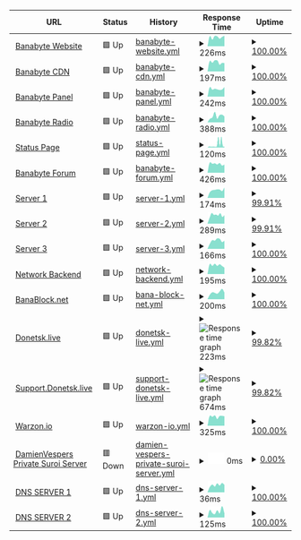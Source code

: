 <!--start: status pages-->
<!-- This summary is generated by Upptime (https://github.com/upptime/upptime) -->
<!-- Do not edit this manually, your changes will be overwritten -->
<!-- prettier-ignore -->
| URL | Status | History | Response Time | Uptime |
| --- | ------ | ------- | ------------- | ------ |
| <img alt="" src="https://icons.duckduckgo.com/ip3/banabyte.com.ico" height="13"> [Banabyte Website](https://Banabyte.com) | 🟩 Up | [banabyte-website.yml](https://github.com/Banabyte/status.banabyte.com/commits/HEAD/history/banabyte-website.yml) | <details><summary><img alt="Response time graph" src="./graphs/banabyte-website/response-time-week.png" height="20"> 226ms</summary><br><a href="https://status.banabyte.com/history/banabyte-website"><img alt="Response time 400" src="https://img.shields.io/endpoint?url=https%3A%2F%2Fraw.githubusercontent.com%2FBanabyte%2Fstatus.banabyte.com%2FHEAD%2Fapi%2Fbanabyte-website%2Fresponse-time.json"></a><br><a href="https://status.banabyte.com/history/banabyte-website"><img alt="24-hour response time 205" src="https://img.shields.io/endpoint?url=https%3A%2F%2Fraw.githubusercontent.com%2FBanabyte%2Fstatus.banabyte.com%2FHEAD%2Fapi%2Fbanabyte-website%2Fresponse-time-day.json"></a><br><a href="https://status.banabyte.com/history/banabyte-website"><img alt="7-day response time 226" src="https://img.shields.io/endpoint?url=https%3A%2F%2Fraw.githubusercontent.com%2FBanabyte%2Fstatus.banabyte.com%2FHEAD%2Fapi%2Fbanabyte-website%2Fresponse-time-week.json"></a><br><a href="https://status.banabyte.com/history/banabyte-website"><img alt="30-day response time 231" src="https://img.shields.io/endpoint?url=https%3A%2F%2Fraw.githubusercontent.com%2FBanabyte%2Fstatus.banabyte.com%2FHEAD%2Fapi%2Fbanabyte-website%2Fresponse-time-month.json"></a><br><a href="https://status.banabyte.com/history/banabyte-website"><img alt="1-year response time 400" src="https://img.shields.io/endpoint?url=https%3A%2F%2Fraw.githubusercontent.com%2FBanabyte%2Fstatus.banabyte.com%2FHEAD%2Fapi%2Fbanabyte-website%2Fresponse-time-year.json"></a></details> | <details><summary><a href="https://status.banabyte.com/history/banabyte-website">100.00%</a></summary><a href="https://status.banabyte.com/history/banabyte-website"><img alt="All-time uptime 95.29%" src="https://img.shields.io/endpoint?url=https%3A%2F%2Fraw.githubusercontent.com%2FBanabyte%2Fstatus.banabyte.com%2FHEAD%2Fapi%2Fbanabyte-website%2Fuptime.json"></a><br><a href="https://status.banabyte.com/history/banabyte-website"><img alt="24-hour uptime 100.00%" src="https://img.shields.io/endpoint?url=https%3A%2F%2Fraw.githubusercontent.com%2FBanabyte%2Fstatus.banabyte.com%2FHEAD%2Fapi%2Fbanabyte-website%2Fuptime-day.json"></a><br><a href="https://status.banabyte.com/history/banabyte-website"><img alt="7-day uptime 100.00%" src="https://img.shields.io/endpoint?url=https%3A%2F%2Fraw.githubusercontent.com%2FBanabyte%2Fstatus.banabyte.com%2FHEAD%2Fapi%2Fbanabyte-website%2Fuptime-week.json"></a><br><a href="https://status.banabyte.com/history/banabyte-website"><img alt="30-day uptime 90.58%" src="https://img.shields.io/endpoint?url=https%3A%2F%2Fraw.githubusercontent.com%2FBanabyte%2Fstatus.banabyte.com%2FHEAD%2Fapi%2Fbanabyte-website%2Fuptime-month.json"></a><br><a href="https://status.banabyte.com/history/banabyte-website"><img alt="1-year uptime 95.29%" src="https://img.shields.io/endpoint?url=https%3A%2F%2Fraw.githubusercontent.com%2FBanabyte%2Fstatus.banabyte.com%2FHEAD%2Fapi%2Fbanabyte-website%2Fuptime-year.json"></a></details>
| <img alt="" src="https://icons.duckduckgo.com/ip3/cdn.banabyte.com.ico" height="13"> [Banabyte CDN](https://cdn.banabyte.com) | 🟩 Up | [banabyte-cdn.yml](https://github.com/Banabyte/status.banabyte.com/commits/HEAD/history/banabyte-cdn.yml) | <details><summary><img alt="Response time graph" src="./graphs/banabyte-cdn/response-time-week.png" height="20"> 197ms</summary><br><a href="https://status.banabyte.com/history/banabyte-cdn"><img alt="Response time 266" src="https://img.shields.io/endpoint?url=https%3A%2F%2Fraw.githubusercontent.com%2FBanabyte%2Fstatus.banabyte.com%2FHEAD%2Fapi%2Fbanabyte-cdn%2Fresponse-time.json"></a><br><a href="https://status.banabyte.com/history/banabyte-cdn"><img alt="24-hour response time 205" src="https://img.shields.io/endpoint?url=https%3A%2F%2Fraw.githubusercontent.com%2FBanabyte%2Fstatus.banabyte.com%2FHEAD%2Fapi%2Fbanabyte-cdn%2Fresponse-time-day.json"></a><br><a href="https://status.banabyte.com/history/banabyte-cdn"><img alt="7-day response time 197" src="https://img.shields.io/endpoint?url=https%3A%2F%2Fraw.githubusercontent.com%2FBanabyte%2Fstatus.banabyte.com%2FHEAD%2Fapi%2Fbanabyte-cdn%2Fresponse-time-week.json"></a><br><a href="https://status.banabyte.com/history/banabyte-cdn"><img alt="30-day response time 224" src="https://img.shields.io/endpoint?url=https%3A%2F%2Fraw.githubusercontent.com%2FBanabyte%2Fstatus.banabyte.com%2FHEAD%2Fapi%2Fbanabyte-cdn%2Fresponse-time-month.json"></a><br><a href="https://status.banabyte.com/history/banabyte-cdn"><img alt="1-year response time 266" src="https://img.shields.io/endpoint?url=https%3A%2F%2Fraw.githubusercontent.com%2FBanabyte%2Fstatus.banabyte.com%2FHEAD%2Fapi%2Fbanabyte-cdn%2Fresponse-time-year.json"></a></details> | <details><summary><a href="https://status.banabyte.com/history/banabyte-cdn">100.00%</a></summary><a href="https://status.banabyte.com/history/banabyte-cdn"><img alt="All-time uptime 99.18%" src="https://img.shields.io/endpoint?url=https%3A%2F%2Fraw.githubusercontent.com%2FBanabyte%2Fstatus.banabyte.com%2FHEAD%2Fapi%2Fbanabyte-cdn%2Fuptime.json"></a><br><a href="https://status.banabyte.com/history/banabyte-cdn"><img alt="24-hour uptime 100.00%" src="https://img.shields.io/endpoint?url=https%3A%2F%2Fraw.githubusercontent.com%2FBanabyte%2Fstatus.banabyte.com%2FHEAD%2Fapi%2Fbanabyte-cdn%2Fuptime-day.json"></a><br><a href="https://status.banabyte.com/history/banabyte-cdn"><img alt="7-day uptime 100.00%" src="https://img.shields.io/endpoint?url=https%3A%2F%2Fraw.githubusercontent.com%2FBanabyte%2Fstatus.banabyte.com%2FHEAD%2Fapi%2Fbanabyte-cdn%2Fuptime-week.json"></a><br><a href="https://status.banabyte.com/history/banabyte-cdn"><img alt="30-day uptime 99.56%" src="https://img.shields.io/endpoint?url=https%3A%2F%2Fraw.githubusercontent.com%2FBanabyte%2Fstatus.banabyte.com%2FHEAD%2Fapi%2Fbanabyte-cdn%2Fuptime-month.json"></a><br><a href="https://status.banabyte.com/history/banabyte-cdn"><img alt="1-year uptime 99.18%" src="https://img.shields.io/endpoint?url=https%3A%2F%2Fraw.githubusercontent.com%2FBanabyte%2Fstatus.banabyte.com%2FHEAD%2Fapi%2Fbanabyte-cdn%2Fuptime-year.json"></a></details>
| <img alt="" src="https://icons.duckduckgo.com/ip3/panel.banabyte.com.ico" height="13"> [Banabyte Panel](https://panel.banabyte.com) | 🟩 Up | [banabyte-panel.yml](https://github.com/Banabyte/status.banabyte.com/commits/HEAD/history/banabyte-panel.yml) | <details><summary><img alt="Response time graph" src="./graphs/banabyte-panel/response-time-week.png" height="20"> 242ms</summary><br><a href="https://status.banabyte.com/history/banabyte-panel"><img alt="Response time 550" src="https://img.shields.io/endpoint?url=https%3A%2F%2Fraw.githubusercontent.com%2FBanabyte%2Fstatus.banabyte.com%2FHEAD%2Fapi%2Fbanabyte-panel%2Fresponse-time.json"></a><br><a href="https://status.banabyte.com/history/banabyte-panel"><img alt="24-hour response time 273" src="https://img.shields.io/endpoint?url=https%3A%2F%2Fraw.githubusercontent.com%2FBanabyte%2Fstatus.banabyte.com%2FHEAD%2Fapi%2Fbanabyte-panel%2Fresponse-time-day.json"></a><br><a href="https://status.banabyte.com/history/banabyte-panel"><img alt="7-day response time 242" src="https://img.shields.io/endpoint?url=https%3A%2F%2Fraw.githubusercontent.com%2FBanabyte%2Fstatus.banabyte.com%2FHEAD%2Fapi%2Fbanabyte-panel%2Fresponse-time-week.json"></a><br><a href="https://status.banabyte.com/history/banabyte-panel"><img alt="30-day response time 863" src="https://img.shields.io/endpoint?url=https%3A%2F%2Fraw.githubusercontent.com%2FBanabyte%2Fstatus.banabyte.com%2FHEAD%2Fapi%2Fbanabyte-panel%2Fresponse-time-month.json"></a><br><a href="https://status.banabyte.com/history/banabyte-panel"><img alt="1-year response time 550" src="https://img.shields.io/endpoint?url=https%3A%2F%2Fraw.githubusercontent.com%2FBanabyte%2Fstatus.banabyte.com%2FHEAD%2Fapi%2Fbanabyte-panel%2Fresponse-time-year.json"></a></details> | <details><summary><a href="https://status.banabyte.com/history/banabyte-panel">100.00%</a></summary><a href="https://status.banabyte.com/history/banabyte-panel"><img alt="All-time uptime 98.54%" src="https://img.shields.io/endpoint?url=https%3A%2F%2Fraw.githubusercontent.com%2FBanabyte%2Fstatus.banabyte.com%2FHEAD%2Fapi%2Fbanabyte-panel%2Fuptime.json"></a><br><a href="https://status.banabyte.com/history/banabyte-panel"><img alt="24-hour uptime 100.00%" src="https://img.shields.io/endpoint?url=https%3A%2F%2Fraw.githubusercontent.com%2FBanabyte%2Fstatus.banabyte.com%2FHEAD%2Fapi%2Fbanabyte-panel%2Fuptime-day.json"></a><br><a href="https://status.banabyte.com/history/banabyte-panel"><img alt="7-day uptime 100.00%" src="https://img.shields.io/endpoint?url=https%3A%2F%2Fraw.githubusercontent.com%2FBanabyte%2Fstatus.banabyte.com%2FHEAD%2Fapi%2Fbanabyte-panel%2Fuptime-week.json"></a><br><a href="https://status.banabyte.com/history/banabyte-panel"><img alt="30-day uptime 97.77%" src="https://img.shields.io/endpoint?url=https%3A%2F%2Fraw.githubusercontent.com%2FBanabyte%2Fstatus.banabyte.com%2FHEAD%2Fapi%2Fbanabyte-panel%2Fuptime-month.json"></a><br><a href="https://status.banabyte.com/history/banabyte-panel"><img alt="1-year uptime 98.54%" src="https://img.shields.io/endpoint?url=https%3A%2F%2Fraw.githubusercontent.com%2FBanabyte%2Fstatus.banabyte.com%2FHEAD%2Fapi%2Fbanabyte-panel%2Fuptime-year.json"></a></details>
| <img alt="" src="https://icons.duckduckgo.com/ip3/radio.banabyte.com.ico" height="13"> [Banabyte Radio](https://radio.banabyte.com) | 🟩 Up | [banabyte-radio.yml](https://github.com/Banabyte/status.banabyte.com/commits/HEAD/history/banabyte-radio.yml) | <details><summary><img alt="Response time graph" src="./graphs/banabyte-radio/response-time-week.png" height="20"> 388ms</summary><br><a href="https://status.banabyte.com/history/banabyte-radio"><img alt="Response time 418" src="https://img.shields.io/endpoint?url=https%3A%2F%2Fraw.githubusercontent.com%2FBanabyte%2Fstatus.banabyte.com%2FHEAD%2Fapi%2Fbanabyte-radio%2Fresponse-time.json"></a><br><a href="https://status.banabyte.com/history/banabyte-radio"><img alt="24-hour response time 427" src="https://img.shields.io/endpoint?url=https%3A%2F%2Fraw.githubusercontent.com%2FBanabyte%2Fstatus.banabyte.com%2FHEAD%2Fapi%2Fbanabyte-radio%2Fresponse-time-day.json"></a><br><a href="https://status.banabyte.com/history/banabyte-radio"><img alt="7-day response time 388" src="https://img.shields.io/endpoint?url=https%3A%2F%2Fraw.githubusercontent.com%2FBanabyte%2Fstatus.banabyte.com%2FHEAD%2Fapi%2Fbanabyte-radio%2Fresponse-time-week.json"></a><br><a href="https://status.banabyte.com/history/banabyte-radio"><img alt="30-day response time 436" src="https://img.shields.io/endpoint?url=https%3A%2F%2Fraw.githubusercontent.com%2FBanabyte%2Fstatus.banabyte.com%2FHEAD%2Fapi%2Fbanabyte-radio%2Fresponse-time-month.json"></a><br><a href="https://status.banabyte.com/history/banabyte-radio"><img alt="1-year response time 418" src="https://img.shields.io/endpoint?url=https%3A%2F%2Fraw.githubusercontent.com%2FBanabyte%2Fstatus.banabyte.com%2FHEAD%2Fapi%2Fbanabyte-radio%2Fresponse-time-year.json"></a></details> | <details><summary><a href="https://status.banabyte.com/history/banabyte-radio">100.00%</a></summary><a href="https://status.banabyte.com/history/banabyte-radio"><img alt="All-time uptime 99.72%" src="https://img.shields.io/endpoint?url=https%3A%2F%2Fraw.githubusercontent.com%2FBanabyte%2Fstatus.banabyte.com%2FHEAD%2Fapi%2Fbanabyte-radio%2Fuptime.json"></a><br><a href="https://status.banabyte.com/history/banabyte-radio"><img alt="24-hour uptime 100.00%" src="https://img.shields.io/endpoint?url=https%3A%2F%2Fraw.githubusercontent.com%2FBanabyte%2Fstatus.banabyte.com%2FHEAD%2Fapi%2Fbanabyte-radio%2Fuptime-day.json"></a><br><a href="https://status.banabyte.com/history/banabyte-radio"><img alt="7-day uptime 100.00%" src="https://img.shields.io/endpoint?url=https%3A%2F%2Fraw.githubusercontent.com%2FBanabyte%2Fstatus.banabyte.com%2FHEAD%2Fapi%2Fbanabyte-radio%2Fuptime-week.json"></a><br><a href="https://status.banabyte.com/history/banabyte-radio"><img alt="30-day uptime 99.50%" src="https://img.shields.io/endpoint?url=https%3A%2F%2Fraw.githubusercontent.com%2FBanabyte%2Fstatus.banabyte.com%2FHEAD%2Fapi%2Fbanabyte-radio%2Fuptime-month.json"></a><br><a href="https://status.banabyte.com/history/banabyte-radio"><img alt="1-year uptime 99.72%" src="https://img.shields.io/endpoint?url=https%3A%2F%2Fraw.githubusercontent.com%2FBanabyte%2Fstatus.banabyte.com%2FHEAD%2Fapi%2Fbanabyte-radio%2Fuptime-year.json"></a></details>
| <img alt="" src="https://icons.duckduckgo.com/ip3/status.banabyte.com.ico" height="13"> [Status Page](https://status.banabyte.com) | 🟩 Up | [status-page.yml](https://github.com/Banabyte/status.banabyte.com/commits/HEAD/history/status-page.yml) | <details><summary><img alt="Response time graph" src="./graphs/status-page/response-time-week.png" height="20"> 120ms</summary><br><a href="https://status.banabyte.com/history/status-page"><img alt="Response time 126" src="https://img.shields.io/endpoint?url=https%3A%2F%2Fraw.githubusercontent.com%2FBanabyte%2Fstatus.banabyte.com%2FHEAD%2Fapi%2Fstatus-page%2Fresponse-time.json"></a><br><a href="https://status.banabyte.com/history/status-page"><img alt="24-hour response time 128" src="https://img.shields.io/endpoint?url=https%3A%2F%2Fraw.githubusercontent.com%2FBanabyte%2Fstatus.banabyte.com%2FHEAD%2Fapi%2Fstatus-page%2Fresponse-time-day.json"></a><br><a href="https://status.banabyte.com/history/status-page"><img alt="7-day response time 120" src="https://img.shields.io/endpoint?url=https%3A%2F%2Fraw.githubusercontent.com%2FBanabyte%2Fstatus.banabyte.com%2FHEAD%2Fapi%2Fstatus-page%2Fresponse-time-week.json"></a><br><a href="https://status.banabyte.com/history/status-page"><img alt="30-day response time 129" src="https://img.shields.io/endpoint?url=https%3A%2F%2Fraw.githubusercontent.com%2FBanabyte%2Fstatus.banabyte.com%2FHEAD%2Fapi%2Fstatus-page%2Fresponse-time-month.json"></a><br><a href="https://status.banabyte.com/history/status-page"><img alt="1-year response time 126" src="https://img.shields.io/endpoint?url=https%3A%2F%2Fraw.githubusercontent.com%2FBanabyte%2Fstatus.banabyte.com%2FHEAD%2Fapi%2Fstatus-page%2Fresponse-time-year.json"></a></details> | <details><summary><a href="https://status.banabyte.com/history/status-page">100.00%</a></summary><a href="https://status.banabyte.com/history/status-page"><img alt="All-time uptime 100.00%" src="https://img.shields.io/endpoint?url=https%3A%2F%2Fraw.githubusercontent.com%2FBanabyte%2Fstatus.banabyte.com%2FHEAD%2Fapi%2Fstatus-page%2Fuptime.json"></a><br><a href="https://status.banabyte.com/history/status-page"><img alt="24-hour uptime 100.00%" src="https://img.shields.io/endpoint?url=https%3A%2F%2Fraw.githubusercontent.com%2FBanabyte%2Fstatus.banabyte.com%2FHEAD%2Fapi%2Fstatus-page%2Fuptime-day.json"></a><br><a href="https://status.banabyte.com/history/status-page"><img alt="7-day uptime 100.00%" src="https://img.shields.io/endpoint?url=https%3A%2F%2Fraw.githubusercontent.com%2FBanabyte%2Fstatus.banabyte.com%2FHEAD%2Fapi%2Fstatus-page%2Fuptime-week.json"></a><br><a href="https://status.banabyte.com/history/status-page"><img alt="30-day uptime 100.00%" src="https://img.shields.io/endpoint?url=https%3A%2F%2Fraw.githubusercontent.com%2FBanabyte%2Fstatus.banabyte.com%2FHEAD%2Fapi%2Fstatus-page%2Fuptime-month.json"></a><br><a href="https://status.banabyte.com/history/status-page"><img alt="1-year uptime 100.00%" src="https://img.shields.io/endpoint?url=https%3A%2F%2Fraw.githubusercontent.com%2FBanabyte%2Fstatus.banabyte.com%2FHEAD%2Fapi%2Fstatus-page%2Fuptime-year.json"></a></details>
| <img alt="" src="https://icons.duckduckgo.com/ip3/forum.banabyte.com.ico" height="13"> [Banabyte Forum](https://forum.banabyte.com) | 🟩 Up | [banabyte-forum.yml](https://github.com/Banabyte/status.banabyte.com/commits/HEAD/history/banabyte-forum.yml) | <details><summary><img alt="Response time graph" src="./graphs/banabyte-forum/response-time-week.png" height="20"> 426ms</summary><br><a href="https://status.banabyte.com/history/banabyte-forum"><img alt="Response time 1447" src="https://img.shields.io/endpoint?url=https%3A%2F%2Fraw.githubusercontent.com%2FBanabyte%2Fstatus.banabyte.com%2FHEAD%2Fapi%2Fbanabyte-forum%2Fresponse-time.json"></a><br><a href="https://status.banabyte.com/history/banabyte-forum"><img alt="24-hour response time 452" src="https://img.shields.io/endpoint?url=https%3A%2F%2Fraw.githubusercontent.com%2FBanabyte%2Fstatus.banabyte.com%2FHEAD%2Fapi%2Fbanabyte-forum%2Fresponse-time-day.json"></a><br><a href="https://status.banabyte.com/history/banabyte-forum"><img alt="7-day response time 426" src="https://img.shields.io/endpoint?url=https%3A%2F%2Fraw.githubusercontent.com%2FBanabyte%2Fstatus.banabyte.com%2FHEAD%2Fapi%2Fbanabyte-forum%2Fresponse-time-week.json"></a><br><a href="https://status.banabyte.com/history/banabyte-forum"><img alt="30-day response time 2346" src="https://img.shields.io/endpoint?url=https%3A%2F%2Fraw.githubusercontent.com%2FBanabyte%2Fstatus.banabyte.com%2FHEAD%2Fapi%2Fbanabyte-forum%2Fresponse-time-month.json"></a><br><a href="https://status.banabyte.com/history/banabyte-forum"><img alt="1-year response time 1447" src="https://img.shields.io/endpoint?url=https%3A%2F%2Fraw.githubusercontent.com%2FBanabyte%2Fstatus.banabyte.com%2FHEAD%2Fapi%2Fbanabyte-forum%2Fresponse-time-year.json"></a></details> | <details><summary><a href="https://status.banabyte.com/history/banabyte-forum">100.00%</a></summary><a href="https://status.banabyte.com/history/banabyte-forum"><img alt="All-time uptime 98.84%" src="https://img.shields.io/endpoint?url=https%3A%2F%2Fraw.githubusercontent.com%2FBanabyte%2Fstatus.banabyte.com%2FHEAD%2Fapi%2Fbanabyte-forum%2Fuptime.json"></a><br><a href="https://status.banabyte.com/history/banabyte-forum"><img alt="24-hour uptime 100.00%" src="https://img.shields.io/endpoint?url=https%3A%2F%2Fraw.githubusercontent.com%2FBanabyte%2Fstatus.banabyte.com%2FHEAD%2Fapi%2Fbanabyte-forum%2Fuptime-day.json"></a><br><a href="https://status.banabyte.com/history/banabyte-forum"><img alt="7-day uptime 100.00%" src="https://img.shields.io/endpoint?url=https%3A%2F%2Fraw.githubusercontent.com%2FBanabyte%2Fstatus.banabyte.com%2FHEAD%2Fapi%2Fbanabyte-forum%2Fuptime-week.json"></a><br><a href="https://status.banabyte.com/history/banabyte-forum"><img alt="30-day uptime 97.80%" src="https://img.shields.io/endpoint?url=https%3A%2F%2Fraw.githubusercontent.com%2FBanabyte%2Fstatus.banabyte.com%2FHEAD%2Fapi%2Fbanabyte-forum%2Fuptime-month.json"></a><br><a href="https://status.banabyte.com/history/banabyte-forum"><img alt="1-year uptime 98.84%" src="https://img.shields.io/endpoint?url=https%3A%2F%2Fraw.githubusercontent.com%2FBanabyte%2Fstatus.banabyte.com%2FHEAD%2Fapi%2Fbanabyte-forum%2Fuptime-year.json"></a></details>
| <img alt="" src="https://icons.duckduckgo.com/ip3/co-us01.banabyte.com.ico" height="13"> [Server 1](https://co-us01.banabyte.com:2021) | 🟩 Up | [server-1.yml](https://github.com/Banabyte/status.banabyte.com/commits/HEAD/history/server-1.yml) | <details><summary><img alt="Response time graph" src="./graphs/server-1/response-time-week.png" height="20"> 174ms</summary><br><a href="https://status.banabyte.com/history/server-1"><img alt="Response time 185" src="https://img.shields.io/endpoint?url=https%3A%2F%2Fraw.githubusercontent.com%2FBanabyte%2Fstatus.banabyte.com%2FHEAD%2Fapi%2Fserver-1%2Fresponse-time.json"></a><br><a href="https://status.banabyte.com/history/server-1"><img alt="24-hour response time 199" src="https://img.shields.io/endpoint?url=https%3A%2F%2Fraw.githubusercontent.com%2FBanabyte%2Fstatus.banabyte.com%2FHEAD%2Fapi%2Fserver-1%2Fresponse-time-day.json"></a><br><a href="https://status.banabyte.com/history/server-1"><img alt="7-day response time 174" src="https://img.shields.io/endpoint?url=https%3A%2F%2Fraw.githubusercontent.com%2FBanabyte%2Fstatus.banabyte.com%2FHEAD%2Fapi%2Fserver-1%2Fresponse-time-week.json"></a><br><a href="https://status.banabyte.com/history/server-1"><img alt="30-day response time 200" src="https://img.shields.io/endpoint?url=https%3A%2F%2Fraw.githubusercontent.com%2FBanabyte%2Fstatus.banabyte.com%2FHEAD%2Fapi%2Fserver-1%2Fresponse-time-month.json"></a><br><a href="https://status.banabyte.com/history/server-1"><img alt="1-year response time 185" src="https://img.shields.io/endpoint?url=https%3A%2F%2Fraw.githubusercontent.com%2FBanabyte%2Fstatus.banabyte.com%2FHEAD%2Fapi%2Fserver-1%2Fresponse-time-year.json"></a></details> | <details><summary><a href="https://status.banabyte.com/history/server-1">99.91%</a></summary><a href="https://status.banabyte.com/history/server-1"><img alt="All-time uptime 99.95%" src="https://img.shields.io/endpoint?url=https%3A%2F%2Fraw.githubusercontent.com%2FBanabyte%2Fstatus.banabyte.com%2FHEAD%2Fapi%2Fserver-1%2Fuptime.json"></a><br><a href="https://status.banabyte.com/history/server-1"><img alt="24-hour uptime 100.00%" src="https://img.shields.io/endpoint?url=https%3A%2F%2Fraw.githubusercontent.com%2FBanabyte%2Fstatus.banabyte.com%2FHEAD%2Fapi%2Fserver-1%2Fuptime-day.json"></a><br><a href="https://status.banabyte.com/history/server-1"><img alt="7-day uptime 99.91%" src="https://img.shields.io/endpoint?url=https%3A%2F%2Fraw.githubusercontent.com%2FBanabyte%2Fstatus.banabyte.com%2FHEAD%2Fapi%2Fserver-1%2Fuptime-week.json"></a><br><a href="https://status.banabyte.com/history/server-1"><img alt="30-day uptime 99.98%" src="https://img.shields.io/endpoint?url=https%3A%2F%2Fraw.githubusercontent.com%2FBanabyte%2Fstatus.banabyte.com%2FHEAD%2Fapi%2Fserver-1%2Fuptime-month.json"></a><br><a href="https://status.banabyte.com/history/server-1"><img alt="1-year uptime 99.95%" src="https://img.shields.io/endpoint?url=https%3A%2F%2Fraw.githubusercontent.com%2FBanabyte%2Fstatus.banabyte.com%2FHEAD%2Fapi%2Fserver-1%2Fuptime-year.json"></a></details>
| <img alt="" src="https://icons.duckduckgo.com/ip3/co-us02.banabyte.com.ico" height="13"> [Server 2](https://co-us02.banabyte.com:2031) | 🟩 Up | [server-2.yml](https://github.com/Banabyte/status.banabyte.com/commits/HEAD/history/server-2.yml) | <details><summary><img alt="Response time graph" src="./graphs/server-2/response-time-week.png" height="20"> 289ms</summary><br><a href="https://status.banabyte.com/history/server-2"><img alt="Response time 195" src="https://img.shields.io/endpoint?url=https%3A%2F%2Fraw.githubusercontent.com%2FBanabyte%2Fstatus.banabyte.com%2FHEAD%2Fapi%2Fserver-2%2Fresponse-time.json"></a><br><a href="https://status.banabyte.com/history/server-2"><img alt="24-hour response time 186" src="https://img.shields.io/endpoint?url=https%3A%2F%2Fraw.githubusercontent.com%2FBanabyte%2Fstatus.banabyte.com%2FHEAD%2Fapi%2Fserver-2%2Fresponse-time-day.json"></a><br><a href="https://status.banabyte.com/history/server-2"><img alt="7-day response time 289" src="https://img.shields.io/endpoint?url=https%3A%2F%2Fraw.githubusercontent.com%2FBanabyte%2Fstatus.banabyte.com%2FHEAD%2Fapi%2Fserver-2%2Fresponse-time-week.json"></a><br><a href="https://status.banabyte.com/history/server-2"><img alt="30-day response time 216" src="https://img.shields.io/endpoint?url=https%3A%2F%2Fraw.githubusercontent.com%2FBanabyte%2Fstatus.banabyte.com%2FHEAD%2Fapi%2Fserver-2%2Fresponse-time-month.json"></a><br><a href="https://status.banabyte.com/history/server-2"><img alt="1-year response time 195" src="https://img.shields.io/endpoint?url=https%3A%2F%2Fraw.githubusercontent.com%2FBanabyte%2Fstatus.banabyte.com%2FHEAD%2Fapi%2Fserver-2%2Fresponse-time-year.json"></a></details> | <details><summary><a href="https://status.banabyte.com/history/server-2">99.91%</a></summary><a href="https://status.banabyte.com/history/server-2"><img alt="All-time uptime 99.97%" src="https://img.shields.io/endpoint?url=https%3A%2F%2Fraw.githubusercontent.com%2FBanabyte%2Fstatus.banabyte.com%2FHEAD%2Fapi%2Fserver-2%2Fuptime.json"></a><br><a href="https://status.banabyte.com/history/server-2"><img alt="24-hour uptime 100.00%" src="https://img.shields.io/endpoint?url=https%3A%2F%2Fraw.githubusercontent.com%2FBanabyte%2Fstatus.banabyte.com%2FHEAD%2Fapi%2Fserver-2%2Fuptime-day.json"></a><br><a href="https://status.banabyte.com/history/server-2"><img alt="7-day uptime 99.91%" src="https://img.shields.io/endpoint?url=https%3A%2F%2Fraw.githubusercontent.com%2FBanabyte%2Fstatus.banabyte.com%2FHEAD%2Fapi%2Fserver-2%2Fuptime-week.json"></a><br><a href="https://status.banabyte.com/history/server-2"><img alt="30-day uptime 99.98%" src="https://img.shields.io/endpoint?url=https%3A%2F%2Fraw.githubusercontent.com%2FBanabyte%2Fstatus.banabyte.com%2FHEAD%2Fapi%2Fserver-2%2Fuptime-month.json"></a><br><a href="https://status.banabyte.com/history/server-2"><img alt="1-year uptime 99.97%" src="https://img.shields.io/endpoint?url=https%3A%2F%2Fraw.githubusercontent.com%2FBanabyte%2Fstatus.banabyte.com%2FHEAD%2Fapi%2Fserver-2%2Fuptime-year.json"></a></details>
| <img alt="" src="https://icons.duckduckgo.com/ip3/co-us03.banabyte.com.ico" height="13"> [Server 3](https://co-us03.banabyte.com:2041) | 🟩 Up | [server-3.yml](https://github.com/Banabyte/status.banabyte.com/commits/HEAD/history/server-3.yml) | <details><summary><img alt="Response time graph" src="./graphs/server-3/response-time-week.png" height="20"> 166ms</summary><br><a href="https://status.banabyte.com/history/server-3"><img alt="Response time 180" src="https://img.shields.io/endpoint?url=https%3A%2F%2Fraw.githubusercontent.com%2FBanabyte%2Fstatus.banabyte.com%2FHEAD%2Fapi%2Fserver-3%2Fresponse-time.json"></a><br><a href="https://status.banabyte.com/history/server-3"><img alt="24-hour response time 175" src="https://img.shields.io/endpoint?url=https%3A%2F%2Fraw.githubusercontent.com%2FBanabyte%2Fstatus.banabyte.com%2FHEAD%2Fapi%2Fserver-3%2Fresponse-time-day.json"></a><br><a href="https://status.banabyte.com/history/server-3"><img alt="7-day response time 166" src="https://img.shields.io/endpoint?url=https%3A%2F%2Fraw.githubusercontent.com%2FBanabyte%2Fstatus.banabyte.com%2FHEAD%2Fapi%2Fserver-3%2Fresponse-time-week.json"></a><br><a href="https://status.banabyte.com/history/server-3"><img alt="30-day response time 179" src="https://img.shields.io/endpoint?url=https%3A%2F%2Fraw.githubusercontent.com%2FBanabyte%2Fstatus.banabyte.com%2FHEAD%2Fapi%2Fserver-3%2Fresponse-time-month.json"></a><br><a href="https://status.banabyte.com/history/server-3"><img alt="1-year response time 180" src="https://img.shields.io/endpoint?url=https%3A%2F%2Fraw.githubusercontent.com%2FBanabyte%2Fstatus.banabyte.com%2FHEAD%2Fapi%2Fserver-3%2Fresponse-time-year.json"></a></details> | <details><summary><a href="https://status.banabyte.com/history/server-3">100.00%</a></summary><a href="https://status.banabyte.com/history/server-3"><img alt="All-time uptime 99.98%" src="https://img.shields.io/endpoint?url=https%3A%2F%2Fraw.githubusercontent.com%2FBanabyte%2Fstatus.banabyte.com%2FHEAD%2Fapi%2Fserver-3%2Fuptime.json"></a><br><a href="https://status.banabyte.com/history/server-3"><img alt="24-hour uptime 100.00%" src="https://img.shields.io/endpoint?url=https%3A%2F%2Fraw.githubusercontent.com%2FBanabyte%2Fstatus.banabyte.com%2FHEAD%2Fapi%2Fserver-3%2Fuptime-day.json"></a><br><a href="https://status.banabyte.com/history/server-3"><img alt="7-day uptime 100.00%" src="https://img.shields.io/endpoint?url=https%3A%2F%2Fraw.githubusercontent.com%2FBanabyte%2Fstatus.banabyte.com%2FHEAD%2Fapi%2Fserver-3%2Fuptime-week.json"></a><br><a href="https://status.banabyte.com/history/server-3"><img alt="30-day uptime 100.00%" src="https://img.shields.io/endpoint?url=https%3A%2F%2Fraw.githubusercontent.com%2FBanabyte%2Fstatus.banabyte.com%2FHEAD%2Fapi%2Fserver-3%2Fuptime-month.json"></a><br><a href="https://status.banabyte.com/history/server-3"><img alt="1-year uptime 99.98%" src="https://img.shields.io/endpoint?url=https%3A%2F%2Fraw.githubusercontent.com%2FBanabyte%2Fstatus.banabyte.com%2FHEAD%2Fapi%2Fserver-3%2Fuptime-year.json"></a></details>
| <img alt="" src="https://icons.duckduckgo.com/ip3/admin.banabyte.com.ico" height="13"> [Network Backend](https://admin.banabyte.com) | 🟩 Up | [network-backend.yml](https://github.com/Banabyte/status.banabyte.com/commits/HEAD/history/network-backend.yml) | <details><summary><img alt="Response time graph" src="./graphs/network-backend/response-time-week.png" height="20"> 195ms</summary><br><a href="https://status.banabyte.com/history/network-backend"><img alt="Response time 472" src="https://img.shields.io/endpoint?url=https%3A%2F%2Fraw.githubusercontent.com%2FBanabyte%2Fstatus.banabyte.com%2FHEAD%2Fapi%2Fnetwork-backend%2Fresponse-time.json"></a><br><a href="https://status.banabyte.com/history/network-backend"><img alt="24-hour response time 253" src="https://img.shields.io/endpoint?url=https%3A%2F%2Fraw.githubusercontent.com%2FBanabyte%2Fstatus.banabyte.com%2FHEAD%2Fapi%2Fnetwork-backend%2Fresponse-time-day.json"></a><br><a href="https://status.banabyte.com/history/network-backend"><img alt="7-day response time 195" src="https://img.shields.io/endpoint?url=https%3A%2F%2Fraw.githubusercontent.com%2FBanabyte%2Fstatus.banabyte.com%2FHEAD%2Fapi%2Fnetwork-backend%2Fresponse-time-week.json"></a><br><a href="https://status.banabyte.com/history/network-backend"><img alt="30-day response time 200" src="https://img.shields.io/endpoint?url=https%3A%2F%2Fraw.githubusercontent.com%2FBanabyte%2Fstatus.banabyte.com%2FHEAD%2Fapi%2Fnetwork-backend%2Fresponse-time-month.json"></a><br><a href="https://status.banabyte.com/history/network-backend"><img alt="1-year response time 472" src="https://img.shields.io/endpoint?url=https%3A%2F%2Fraw.githubusercontent.com%2FBanabyte%2Fstatus.banabyte.com%2FHEAD%2Fapi%2Fnetwork-backend%2Fresponse-time-year.json"></a></details> | <details><summary><a href="https://status.banabyte.com/history/network-backend">100.00%</a></summary><a href="https://status.banabyte.com/history/network-backend"><img alt="All-time uptime 99.77%" src="https://img.shields.io/endpoint?url=https%3A%2F%2Fraw.githubusercontent.com%2FBanabyte%2Fstatus.banabyte.com%2FHEAD%2Fapi%2Fnetwork-backend%2Fuptime.json"></a><br><a href="https://status.banabyte.com/history/network-backend"><img alt="24-hour uptime 100.00%" src="https://img.shields.io/endpoint?url=https%3A%2F%2Fraw.githubusercontent.com%2FBanabyte%2Fstatus.banabyte.com%2FHEAD%2Fapi%2Fnetwork-backend%2Fuptime-day.json"></a><br><a href="https://status.banabyte.com/history/network-backend"><img alt="7-day uptime 100.00%" src="https://img.shields.io/endpoint?url=https%3A%2F%2Fraw.githubusercontent.com%2FBanabyte%2Fstatus.banabyte.com%2FHEAD%2Fapi%2Fnetwork-backend%2Fuptime-week.json"></a><br><a href="https://status.banabyte.com/history/network-backend"><img alt="30-day uptime 99.58%" src="https://img.shields.io/endpoint?url=https%3A%2F%2Fraw.githubusercontent.com%2FBanabyte%2Fstatus.banabyte.com%2FHEAD%2Fapi%2Fnetwork-backend%2Fuptime-month.json"></a><br><a href="https://status.banabyte.com/history/network-backend"><img alt="1-year uptime 99.77%" src="https://img.shields.io/endpoint?url=https%3A%2F%2Fraw.githubusercontent.com%2FBanabyte%2Fstatus.banabyte.com%2FHEAD%2Fapi%2Fnetwork-backend%2Fuptime-year.json"></a></details>
| <img alt="" src="https://icons.duckduckgo.com/ip3/banablock.net.ico" height="13"> [BanaBlock.net](https://banablock.net) | 🟩 Up | [bana-block-net.yml](https://github.com/Banabyte/status.banabyte.com/commits/HEAD/history/bana-block-net.yml) | <details><summary><img alt="Response time graph" src="./graphs/bana-block-net/response-time-week.png" height="20"> 200ms</summary><br><a href="https://status.banabyte.com/history/bana-block-net"><img alt="Response time 368" src="https://img.shields.io/endpoint?url=https%3A%2F%2Fraw.githubusercontent.com%2FBanabyte%2Fstatus.banabyte.com%2FHEAD%2Fapi%2Fbana-block-net%2Fresponse-time.json"></a><br><a href="https://status.banabyte.com/history/bana-block-net"><img alt="24-hour response time 209" src="https://img.shields.io/endpoint?url=https%3A%2F%2Fraw.githubusercontent.com%2FBanabyte%2Fstatus.banabyte.com%2FHEAD%2Fapi%2Fbana-block-net%2Fresponse-time-day.json"></a><br><a href="https://status.banabyte.com/history/bana-block-net"><img alt="7-day response time 200" src="https://img.shields.io/endpoint?url=https%3A%2F%2Fraw.githubusercontent.com%2FBanabyte%2Fstatus.banabyte.com%2FHEAD%2Fapi%2Fbana-block-net%2Fresponse-time-week.json"></a><br><a href="https://status.banabyte.com/history/bana-block-net"><img alt="30-day response time 726" src="https://img.shields.io/endpoint?url=https%3A%2F%2Fraw.githubusercontent.com%2FBanabyte%2Fstatus.banabyte.com%2FHEAD%2Fapi%2Fbana-block-net%2Fresponse-time-month.json"></a><br><a href="https://status.banabyte.com/history/bana-block-net"><img alt="1-year response time 368" src="https://img.shields.io/endpoint?url=https%3A%2F%2Fraw.githubusercontent.com%2FBanabyte%2Fstatus.banabyte.com%2FHEAD%2Fapi%2Fbana-block-net%2Fresponse-time-year.json"></a></details> | <details><summary><a href="https://status.banabyte.com/history/bana-block-net">100.00%</a></summary><a href="https://status.banabyte.com/history/bana-block-net"><img alt="All-time uptime 97.84%" src="https://img.shields.io/endpoint?url=https%3A%2F%2Fraw.githubusercontent.com%2FBanabyte%2Fstatus.banabyte.com%2FHEAD%2Fapi%2Fbana-block-net%2Fuptime.json"></a><br><a href="https://status.banabyte.com/history/bana-block-net"><img alt="24-hour uptime 100.00%" src="https://img.shields.io/endpoint?url=https%3A%2F%2Fraw.githubusercontent.com%2FBanabyte%2Fstatus.banabyte.com%2FHEAD%2Fapi%2Fbana-block-net%2Fuptime-day.json"></a><br><a href="https://status.banabyte.com/history/bana-block-net"><img alt="7-day uptime 100.00%" src="https://img.shields.io/endpoint?url=https%3A%2F%2Fraw.githubusercontent.com%2FBanabyte%2Fstatus.banabyte.com%2FHEAD%2Fapi%2Fbana-block-net%2Fuptime-week.json"></a><br><a href="https://status.banabyte.com/history/bana-block-net"><img alt="30-day uptime 99.60%" src="https://img.shields.io/endpoint?url=https%3A%2F%2Fraw.githubusercontent.com%2FBanabyte%2Fstatus.banabyte.com%2FHEAD%2Fapi%2Fbana-block-net%2Fuptime-month.json"></a><br><a href="https://status.banabyte.com/history/bana-block-net"><img alt="1-year uptime 97.84%" src="https://img.shields.io/endpoint?url=https%3A%2F%2Fraw.githubusercontent.com%2FBanabyte%2Fstatus.banabyte.com%2FHEAD%2Fapi%2Fbana-block-net%2Fuptime-year.json"></a></details>
| <img alt="" src="https://icons.duckduckgo.com/ip3/donetsk.live.ico" height="13"> [Donetsk.live](https://donetsk.live) | 🟩 Up | [donetsk-live.yml](https://github.com/Banabyte/status.banabyte.com/commits/HEAD/history/donetsk-live.yml) | <details><summary><img alt="Response time graph" src="./graphs/donetsk-live/response-time-week.png" height="20"> 223ms</summary><br><a href="https://status.banabyte.com/history/donetsk-live"><img alt="Response time 253" src="https://img.shields.io/endpoint?url=https%3A%2F%2Fraw.githubusercontent.com%2FBanabyte%2Fstatus.banabyte.com%2FHEAD%2Fapi%2Fdonetsk-live%2Fresponse-time.json"></a><br><a href="https://status.banabyte.com/history/donetsk-live"><img alt="24-hour response time 288" src="https://img.shields.io/endpoint?url=https%3A%2F%2Fraw.githubusercontent.com%2FBanabyte%2Fstatus.banabyte.com%2FHEAD%2Fapi%2Fdonetsk-live%2Fresponse-time-day.json"></a><br><a href="https://status.banabyte.com/history/donetsk-live"><img alt="7-day response time 223" src="https://img.shields.io/endpoint?url=https%3A%2F%2Fraw.githubusercontent.com%2FBanabyte%2Fstatus.banabyte.com%2FHEAD%2Fapi%2Fdonetsk-live%2Fresponse-time-week.json"></a><br><a href="https://status.banabyte.com/history/donetsk-live"><img alt="30-day response time 201" src="https://img.shields.io/endpoint?url=https%3A%2F%2Fraw.githubusercontent.com%2FBanabyte%2Fstatus.banabyte.com%2FHEAD%2Fapi%2Fdonetsk-live%2Fresponse-time-month.json"></a><br><a href="https://status.banabyte.com/history/donetsk-live"><img alt="1-year response time 253" src="https://img.shields.io/endpoint?url=https%3A%2F%2Fraw.githubusercontent.com%2FBanabyte%2Fstatus.banabyte.com%2FHEAD%2Fapi%2Fdonetsk-live%2Fresponse-time-year.json"></a></details> | <details><summary><a href="https://status.banabyte.com/history/donetsk-live">99.82%</a></summary><a href="https://status.banabyte.com/history/donetsk-live"><img alt="All-time uptime 88.41%" src="https://img.shields.io/endpoint?url=https%3A%2F%2Fraw.githubusercontent.com%2FBanabyte%2Fstatus.banabyte.com%2FHEAD%2Fapi%2Fdonetsk-live%2Fuptime.json"></a><br><a href="https://status.banabyte.com/history/donetsk-live"><img alt="24-hour uptime 100.00%" src="https://img.shields.io/endpoint?url=https%3A%2F%2Fraw.githubusercontent.com%2FBanabyte%2Fstatus.banabyte.com%2FHEAD%2Fapi%2Fdonetsk-live%2Fuptime-day.json"></a><br><a href="https://status.banabyte.com/history/donetsk-live"><img alt="7-day uptime 99.82%" src="https://img.shields.io/endpoint?url=https%3A%2F%2Fraw.githubusercontent.com%2FBanabyte%2Fstatus.banabyte.com%2FHEAD%2Fapi%2Fdonetsk-live%2Fuptime-week.json"></a><br><a href="https://status.banabyte.com/history/donetsk-live"><img alt="30-day uptime 70.74%" src="https://img.shields.io/endpoint?url=https%3A%2F%2Fraw.githubusercontent.com%2FBanabyte%2Fstatus.banabyte.com%2FHEAD%2Fapi%2Fdonetsk-live%2Fuptime-month.json"></a><br><a href="https://status.banabyte.com/history/donetsk-live"><img alt="1-year uptime 88.41%" src="https://img.shields.io/endpoint?url=https%3A%2F%2Fraw.githubusercontent.com%2FBanabyte%2Fstatus.banabyte.com%2FHEAD%2Fapi%2Fdonetsk-live%2Fuptime-year.json"></a></details>
| <img alt="" src="https://icons.duckduckgo.com/ip3/support.donetsk.live.ico" height="13"> [Support.Donetsk.live](https://support.donetsk.live) | 🟩 Up | [support-donetsk-live.yml](https://github.com/Banabyte/status.banabyte.com/commits/HEAD/history/support-donetsk-live.yml) | <details><summary><img alt="Response time graph" src="./graphs/support-donetsk-live/response-time-week.png" height="20"> 674ms</summary><br><a href="https://status.banabyte.com/history/support-donetsk-live"><img alt="Response time 1277" src="https://img.shields.io/endpoint?url=https%3A%2F%2Fraw.githubusercontent.com%2FBanabyte%2Fstatus.banabyte.com%2FHEAD%2Fapi%2Fsupport-donetsk-live%2Fresponse-time.json"></a><br><a href="https://status.banabyte.com/history/support-donetsk-live"><img alt="24-hour response time 706" src="https://img.shields.io/endpoint?url=https%3A%2F%2Fraw.githubusercontent.com%2FBanabyte%2Fstatus.banabyte.com%2FHEAD%2Fapi%2Fsupport-donetsk-live%2Fresponse-time-day.json"></a><br><a href="https://status.banabyte.com/history/support-donetsk-live"><img alt="7-day response time 674" src="https://img.shields.io/endpoint?url=https%3A%2F%2Fraw.githubusercontent.com%2FBanabyte%2Fstatus.banabyte.com%2FHEAD%2Fapi%2Fsupport-donetsk-live%2Fresponse-time-week.json"></a><br><a href="https://status.banabyte.com/history/support-donetsk-live"><img alt="30-day response time 2230" src="https://img.shields.io/endpoint?url=https%3A%2F%2Fraw.githubusercontent.com%2FBanabyte%2Fstatus.banabyte.com%2FHEAD%2Fapi%2Fsupport-donetsk-live%2Fresponse-time-month.json"></a><br><a href="https://status.banabyte.com/history/support-donetsk-live"><img alt="1-year response time 1277" src="https://img.shields.io/endpoint?url=https%3A%2F%2Fraw.githubusercontent.com%2FBanabyte%2Fstatus.banabyte.com%2FHEAD%2Fapi%2Fsupport-donetsk-live%2Fresponse-time-year.json"></a></details> | <details><summary><a href="https://status.banabyte.com/history/support-donetsk-live">99.82%</a></summary><a href="https://status.banabyte.com/history/support-donetsk-live"><img alt="All-time uptime 86.29%" src="https://img.shields.io/endpoint?url=https%3A%2F%2Fraw.githubusercontent.com%2FBanabyte%2Fstatus.banabyte.com%2FHEAD%2Fapi%2Fsupport-donetsk-live%2Fuptime.json"></a><br><a href="https://status.banabyte.com/history/support-donetsk-live"><img alt="24-hour uptime 100.00%" src="https://img.shields.io/endpoint?url=https%3A%2F%2Fraw.githubusercontent.com%2FBanabyte%2Fstatus.banabyte.com%2FHEAD%2Fapi%2Fsupport-donetsk-live%2Fuptime-day.json"></a><br><a href="https://status.banabyte.com/history/support-donetsk-live"><img alt="7-day uptime 99.82%" src="https://img.shields.io/endpoint?url=https%3A%2F%2Fraw.githubusercontent.com%2FBanabyte%2Fstatus.banabyte.com%2FHEAD%2Fapi%2Fsupport-donetsk-live%2Fuptime-week.json"></a><br><a href="https://status.banabyte.com/history/support-donetsk-live"><img alt="30-day uptime 65.40%" src="https://img.shields.io/endpoint?url=https%3A%2F%2Fraw.githubusercontent.com%2FBanabyte%2Fstatus.banabyte.com%2FHEAD%2Fapi%2Fsupport-donetsk-live%2Fuptime-month.json"></a><br><a href="https://status.banabyte.com/history/support-donetsk-live"><img alt="1-year uptime 86.29%" src="https://img.shields.io/endpoint?url=https%3A%2F%2Fraw.githubusercontent.com%2FBanabyte%2Fstatus.banabyte.com%2FHEAD%2Fapi%2Fsupport-donetsk-live%2Fuptime-year.json"></a></details>
| <img alt="" src="https://icons.duckduckgo.com/ip3/warzon.io.ico" height="13"> [Warzon.io](https://warzon.io) | 🟩 Up | [warzon-io.yml](https://github.com/Banabyte/status.banabyte.com/commits/HEAD/history/warzon-io.yml) | <details><summary><img alt="Response time graph" src="./graphs/warzon-io/response-time-week.png" height="20"> 325ms</summary><br><a href="https://status.banabyte.com/history/warzon-io"><img alt="Response time 321" src="https://img.shields.io/endpoint?url=https%3A%2F%2Fraw.githubusercontent.com%2FBanabyte%2Fstatus.banabyte.com%2FHEAD%2Fapi%2Fwarzon-io%2Fresponse-time.json"></a><br><a href="https://status.banabyte.com/history/warzon-io"><img alt="24-hour response time 361" src="https://img.shields.io/endpoint?url=https%3A%2F%2Fraw.githubusercontent.com%2FBanabyte%2Fstatus.banabyte.com%2FHEAD%2Fapi%2Fwarzon-io%2Fresponse-time-day.json"></a><br><a href="https://status.banabyte.com/history/warzon-io"><img alt="7-day response time 325" src="https://img.shields.io/endpoint?url=https%3A%2F%2Fraw.githubusercontent.com%2FBanabyte%2Fstatus.banabyte.com%2FHEAD%2Fapi%2Fwarzon-io%2Fresponse-time-week.json"></a><br><a href="https://status.banabyte.com/history/warzon-io"><img alt="30-day response time 287" src="https://img.shields.io/endpoint?url=https%3A%2F%2Fraw.githubusercontent.com%2FBanabyte%2Fstatus.banabyte.com%2FHEAD%2Fapi%2Fwarzon-io%2Fresponse-time-month.json"></a><br><a href="https://status.banabyte.com/history/warzon-io"><img alt="1-year response time 321" src="https://img.shields.io/endpoint?url=https%3A%2F%2Fraw.githubusercontent.com%2FBanabyte%2Fstatus.banabyte.com%2FHEAD%2Fapi%2Fwarzon-io%2Fresponse-time-year.json"></a></details> | <details><summary><a href="https://status.banabyte.com/history/warzon-io">100.00%</a></summary><a href="https://status.banabyte.com/history/warzon-io"><img alt="All-time uptime 98.06%" src="https://img.shields.io/endpoint?url=https%3A%2F%2Fraw.githubusercontent.com%2FBanabyte%2Fstatus.banabyte.com%2FHEAD%2Fapi%2Fwarzon-io%2Fuptime.json"></a><br><a href="https://status.banabyte.com/history/warzon-io"><img alt="24-hour uptime 100.00%" src="https://img.shields.io/endpoint?url=https%3A%2F%2Fraw.githubusercontent.com%2FBanabyte%2Fstatus.banabyte.com%2FHEAD%2Fapi%2Fwarzon-io%2Fuptime-day.json"></a><br><a href="https://status.banabyte.com/history/warzon-io"><img alt="7-day uptime 100.00%" src="https://img.shields.io/endpoint?url=https%3A%2F%2Fraw.githubusercontent.com%2FBanabyte%2Fstatus.banabyte.com%2FHEAD%2Fapi%2Fwarzon-io%2Fuptime-week.json"></a><br><a href="https://status.banabyte.com/history/warzon-io"><img alt="30-day uptime 99.60%" src="https://img.shields.io/endpoint?url=https%3A%2F%2Fraw.githubusercontent.com%2FBanabyte%2Fstatus.banabyte.com%2FHEAD%2Fapi%2Fwarzon-io%2Fuptime-month.json"></a><br><a href="https://status.banabyte.com/history/warzon-io"><img alt="1-year uptime 98.06%" src="https://img.shields.io/endpoint?url=https%3A%2F%2Fraw.githubusercontent.com%2FBanabyte%2Fstatus.banabyte.com%2FHEAD%2Fapi%2Fwarzon-io%2Fuptime-year.json"></a></details>
| <img alt="" src="https://icons.duckduckgo.com/ip3/dv.suroi.io.ico" height="13"> [DamienVespers Private Suroi Server](https://dv.suroi.io) | 🟥 Down | [damien-vespers-private-suroi-server.yml](https://github.com/Banabyte/status.banabyte.com/commits/HEAD/history/damien-vespers-private-suroi-server.yml) | <details><summary><img alt="Response time graph" src="./graphs/damien-vespers-private-suroi-server/response-time-week.png" height="20"> 0ms</summary><br><a href="https://status.banabyte.com/history/damien-vespers-private-suroi-server"><img alt="Response time 388" src="https://img.shields.io/endpoint?url=https%3A%2F%2Fraw.githubusercontent.com%2FBanabyte%2Fstatus.banabyte.com%2FHEAD%2Fapi%2Fdamien-vespers-private-suroi-server%2Fresponse-time.json"></a><br><a href="https://status.banabyte.com/history/damien-vespers-private-suroi-server"><img alt="24-hour response time 0" src="https://img.shields.io/endpoint?url=https%3A%2F%2Fraw.githubusercontent.com%2FBanabyte%2Fstatus.banabyte.com%2FHEAD%2Fapi%2Fdamien-vespers-private-suroi-server%2Fresponse-time-day.json"></a><br><a href="https://status.banabyte.com/history/damien-vespers-private-suroi-server"><img alt="7-day response time 0" src="https://img.shields.io/endpoint?url=https%3A%2F%2Fraw.githubusercontent.com%2FBanabyte%2Fstatus.banabyte.com%2FHEAD%2Fapi%2Fdamien-vespers-private-suroi-server%2Fresponse-time-week.json"></a><br><a href="https://status.banabyte.com/history/damien-vespers-private-suroi-server"><img alt="30-day response time 0" src="https://img.shields.io/endpoint?url=https%3A%2F%2Fraw.githubusercontent.com%2FBanabyte%2Fstatus.banabyte.com%2FHEAD%2Fapi%2Fdamien-vespers-private-suroi-server%2Fresponse-time-month.json"></a><br><a href="https://status.banabyte.com/history/damien-vespers-private-suroi-server"><img alt="1-year response time 388" src="https://img.shields.io/endpoint?url=https%3A%2F%2Fraw.githubusercontent.com%2FBanabyte%2Fstatus.banabyte.com%2FHEAD%2Fapi%2Fdamien-vespers-private-suroi-server%2Fresponse-time-year.json"></a></details> | <details><summary><a href="https://status.banabyte.com/history/damien-vespers-private-suroi-server">0.00%</a></summary><a href="https://status.banabyte.com/history/damien-vespers-private-suroi-server"><img alt="All-time uptime 14.69%" src="https://img.shields.io/endpoint?url=https%3A%2F%2Fraw.githubusercontent.com%2FBanabyte%2Fstatus.banabyte.com%2FHEAD%2Fapi%2Fdamien-vespers-private-suroi-server%2Fuptime.json"></a><br><a href="https://status.banabyte.com/history/damien-vespers-private-suroi-server"><img alt="24-hour uptime 0.00%" src="https://img.shields.io/endpoint?url=https%3A%2F%2Fraw.githubusercontent.com%2FBanabyte%2Fstatus.banabyte.com%2FHEAD%2Fapi%2Fdamien-vespers-private-suroi-server%2Fuptime-day.json"></a><br><a href="https://status.banabyte.com/history/damien-vespers-private-suroi-server"><img alt="7-day uptime 0.00%" src="https://img.shields.io/endpoint?url=https%3A%2F%2Fraw.githubusercontent.com%2FBanabyte%2Fstatus.banabyte.com%2FHEAD%2Fapi%2Fdamien-vespers-private-suroi-server%2Fuptime-week.json"></a><br><a href="https://status.banabyte.com/history/damien-vespers-private-suroi-server"><img alt="30-day uptime 4.67%" src="https://img.shields.io/endpoint?url=https%3A%2F%2Fraw.githubusercontent.com%2FBanabyte%2Fstatus.banabyte.com%2FHEAD%2Fapi%2Fdamien-vespers-private-suroi-server%2Fuptime-month.json"></a><br><a href="https://status.banabyte.com/history/damien-vespers-private-suroi-server"><img alt="1-year uptime 14.69%" src="https://img.shields.io/endpoint?url=https%3A%2F%2Fraw.githubusercontent.com%2FBanabyte%2Fstatus.banabyte.com%2FHEAD%2Fapi%2Fdamien-vespers-private-suroi-server%2Fuptime-year.json"></a></details>
| <img alt="" src="https://icons.duckduckgo.com/ip3/1.1.1.1.ico" height="13"> [DNS SERVER 1](https://1.1.1.1) | 🟩 Up | [dns-server-1.yml](https://github.com/Banabyte/status.banabyte.com/commits/HEAD/history/dns-server-1.yml) | <details><summary><img alt="Response time graph" src="./graphs/dns-server-1/response-time-week.png" height="20"> 36ms</summary><br><a href="https://status.banabyte.com/history/dns-server-1"><img alt="Response time 50" src="https://img.shields.io/endpoint?url=https%3A%2F%2Fraw.githubusercontent.com%2FBanabyte%2Fstatus.banabyte.com%2FHEAD%2Fapi%2Fdns-server-1%2Fresponse-time.json"></a><br><a href="https://status.banabyte.com/history/dns-server-1"><img alt="24-hour response time 29" src="https://img.shields.io/endpoint?url=https%3A%2F%2Fraw.githubusercontent.com%2FBanabyte%2Fstatus.banabyte.com%2FHEAD%2Fapi%2Fdns-server-1%2Fresponse-time-day.json"></a><br><a href="https://status.banabyte.com/history/dns-server-1"><img alt="7-day response time 36" src="https://img.shields.io/endpoint?url=https%3A%2F%2Fraw.githubusercontent.com%2FBanabyte%2Fstatus.banabyte.com%2FHEAD%2Fapi%2Fdns-server-1%2Fresponse-time-week.json"></a><br><a href="https://status.banabyte.com/history/dns-server-1"><img alt="30-day response time 46" src="https://img.shields.io/endpoint?url=https%3A%2F%2Fraw.githubusercontent.com%2FBanabyte%2Fstatus.banabyte.com%2FHEAD%2Fapi%2Fdns-server-1%2Fresponse-time-month.json"></a><br><a href="https://status.banabyte.com/history/dns-server-1"><img alt="1-year response time 50" src="https://img.shields.io/endpoint?url=https%3A%2F%2Fraw.githubusercontent.com%2FBanabyte%2Fstatus.banabyte.com%2FHEAD%2Fapi%2Fdns-server-1%2Fresponse-time-year.json"></a></details> | <details><summary><a href="https://status.banabyte.com/history/dns-server-1">100.00%</a></summary><a href="https://status.banabyte.com/history/dns-server-1"><img alt="All-time uptime 99.99%" src="https://img.shields.io/endpoint?url=https%3A%2F%2Fraw.githubusercontent.com%2FBanabyte%2Fstatus.banabyte.com%2FHEAD%2Fapi%2Fdns-server-1%2Fuptime.json"></a><br><a href="https://status.banabyte.com/history/dns-server-1"><img alt="24-hour uptime 100.00%" src="https://img.shields.io/endpoint?url=https%3A%2F%2Fraw.githubusercontent.com%2FBanabyte%2Fstatus.banabyte.com%2FHEAD%2Fapi%2Fdns-server-1%2Fuptime-day.json"></a><br><a href="https://status.banabyte.com/history/dns-server-1"><img alt="7-day uptime 100.00%" src="https://img.shields.io/endpoint?url=https%3A%2F%2Fraw.githubusercontent.com%2FBanabyte%2Fstatus.banabyte.com%2FHEAD%2Fapi%2Fdns-server-1%2Fuptime-week.json"></a><br><a href="https://status.banabyte.com/history/dns-server-1"><img alt="30-day uptime 100.00%" src="https://img.shields.io/endpoint?url=https%3A%2F%2Fraw.githubusercontent.com%2FBanabyte%2Fstatus.banabyte.com%2FHEAD%2Fapi%2Fdns-server-1%2Fuptime-month.json"></a><br><a href="https://status.banabyte.com/history/dns-server-1"><img alt="1-year uptime 99.99%" src="https://img.shields.io/endpoint?url=https%3A%2F%2Fraw.githubusercontent.com%2FBanabyte%2Fstatus.banabyte.com%2FHEAD%2Fapi%2Fdns-server-1%2Fuptime-year.json"></a></details>
| <img alt="" src="https://icons.duckduckgo.com/ip3/dns.google.ico" height="13"> [DNS SERVER 2](https://dns.google) | 🟩 Up | [dns-server-2.yml](https://github.com/Banabyte/status.banabyte.com/commits/HEAD/history/dns-server-2.yml) | <details><summary><img alt="Response time graph" src="./graphs/dns-server-2/response-time-week.png" height="20"> 125ms</summary><br><a href="https://status.banabyte.com/history/dns-server-2"><img alt="Response time 127" src="https://img.shields.io/endpoint?url=https%3A%2F%2Fraw.githubusercontent.com%2FBanabyte%2Fstatus.banabyte.com%2FHEAD%2Fapi%2Fdns-server-2%2Fresponse-time.json"></a><br><a href="https://status.banabyte.com/history/dns-server-2"><img alt="24-hour response time 33" src="https://img.shields.io/endpoint?url=https%3A%2F%2Fraw.githubusercontent.com%2FBanabyte%2Fstatus.banabyte.com%2FHEAD%2Fapi%2Fdns-server-2%2Fresponse-time-day.json"></a><br><a href="https://status.banabyte.com/history/dns-server-2"><img alt="7-day response time 125" src="https://img.shields.io/endpoint?url=https%3A%2F%2Fraw.githubusercontent.com%2FBanabyte%2Fstatus.banabyte.com%2FHEAD%2Fapi%2Fdns-server-2%2Fresponse-time-week.json"></a><br><a href="https://status.banabyte.com/history/dns-server-2"><img alt="30-day response time 121" src="https://img.shields.io/endpoint?url=https%3A%2F%2Fraw.githubusercontent.com%2FBanabyte%2Fstatus.banabyte.com%2FHEAD%2Fapi%2Fdns-server-2%2Fresponse-time-month.json"></a><br><a href="https://status.banabyte.com/history/dns-server-2"><img alt="1-year response time 127" src="https://img.shields.io/endpoint?url=https%3A%2F%2Fraw.githubusercontent.com%2FBanabyte%2Fstatus.banabyte.com%2FHEAD%2Fapi%2Fdns-server-2%2Fresponse-time-year.json"></a></details> | <details><summary><a href="https://status.banabyte.com/history/dns-server-2">100.00%</a></summary><a href="https://status.banabyte.com/history/dns-server-2"><img alt="All-time uptime 100.00%" src="https://img.shields.io/endpoint?url=https%3A%2F%2Fraw.githubusercontent.com%2FBanabyte%2Fstatus.banabyte.com%2FHEAD%2Fapi%2Fdns-server-2%2Fuptime.json"></a><br><a href="https://status.banabyte.com/history/dns-server-2"><img alt="24-hour uptime 100.00%" src="https://img.shields.io/endpoint?url=https%3A%2F%2Fraw.githubusercontent.com%2FBanabyte%2Fstatus.banabyte.com%2FHEAD%2Fapi%2Fdns-server-2%2Fuptime-day.json"></a><br><a href="https://status.banabyte.com/history/dns-server-2"><img alt="7-day uptime 100.00%" src="https://img.shields.io/endpoint?url=https%3A%2F%2Fraw.githubusercontent.com%2FBanabyte%2Fstatus.banabyte.com%2FHEAD%2Fapi%2Fdns-server-2%2Fuptime-week.json"></a><br><a href="https://status.banabyte.com/history/dns-server-2"><img alt="30-day uptime 100.00%" src="https://img.shields.io/endpoint?url=https%3A%2F%2Fraw.githubusercontent.com%2FBanabyte%2Fstatus.banabyte.com%2FHEAD%2Fapi%2Fdns-server-2%2Fuptime-month.json"></a><br><a href="https://status.banabyte.com/history/dns-server-2"><img alt="1-year uptime 100.00%" src="https://img.shields.io/endpoint?url=https%3A%2F%2Fraw.githubusercontent.com%2FBanabyte%2Fstatus.banabyte.com%2FHEAD%2Fapi%2Fdns-server-2%2Fuptime-year.json"></a></details>

<!--end: status pages-->
